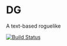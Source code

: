 # DG
A text-based roguelike

[![Build Status](https://travis-ci.com/pottumuusi/DG.svg?branch=master)](https://travis-ci.com/pottumuusi/DG)
